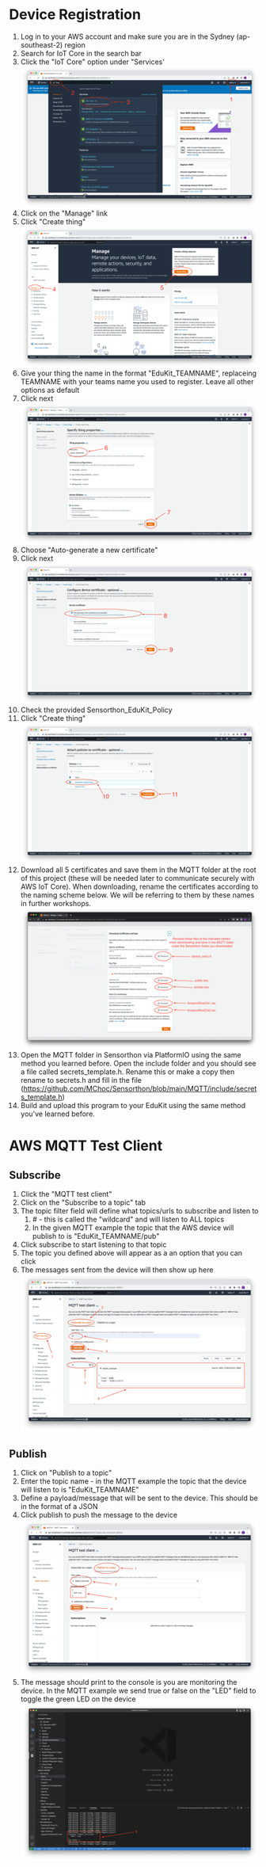 # Device Registration

1. Log in to your AWS account and make sure you are in the Sydney (ap-southeast-2) region
2. Search for IoT Core in the search bar
3. Click the "IoT Core" option under "Services'
![IoT_Core](/Workshop/2.%20Device%20Registration/IoT_Core.png)
4. Click on the "Manage" link
5. Click "Create thing"
![IoT_Core_Manage](/Workshop/2.%20Device%20Registration/IoT_Core_Manage.png)
6. Give your thing the name in the format "EduKit_TEAMNAME", replaceing TEAMNAME with your teams name you used to register. Leave all other options as default
7. Click next
![Register_Thing_Name](/Workshop/2.%20Device%20Registration/Register_Thing_Name.png)
8. Choose "Auto-generate a new certificate"
9. Click next
![Register_Thing_Certificate](/Workshop/2.%20Device%20Registration/Register_Thing_Certificate.png)
10. Check the provided Sensorthon_EduKit_Policy
11. Click "Create thing"
![Register_Thing_Policy](/Workshop/2.%20Device%20Registration/Register_Thing_Policy.png)
12. Download all 5 certificates and save them in the MQTT folder at the root of this project (these will be needed later to communicate securely with AWS IoT Core). When downloading, rename the certificates according to the naming scheme below. We will be referring to them by these names in further workshops.
![Certificates](/Workshop/2.%20Device%20Registration/Certificates.png)
13. Open the MQTT folder in Sensorthon via PlatformIO using the same method you learned before. Open the include folder and you should see a file called secrets_template.h. Rename this or make a copy then rename to secrets.h and fill in the file (https://github.com/MChoc/Sensorthon/blob/main/MQTT/include/secrets_template.h)
14. Build and upload this program to your EduKit using the same method you've learned before.

# AWS MQTT Test Client

## Subscribe

1. Click the "MQTT test client"
2. Click on the "Subscribe to a topic" tab
3. The topic filter field will define what topics/urls to subscribe and listen to
    1. \# - this is called the "wildcard" and will listen to ALL topics
    2. In the given MQTT example the topic that the AWS device will publish to is "EduKit_TEAMNAME/pub"
4. Click subscribe to start listening to that topic
5. The topic you defined above will appear as a an option that you can click
6. The messages sent from the device will then show up here
![AWS_Subscribe](/Workshop/2.%20Device%20Registration/AWS_Subscribe.png)

## Publish

1. Click on "Publish to a topic"
2. Enter the topic name - in the MQTT example the topic that the device will listen to is "EduKit_TEAMNAME"
3. Define a payload/message that will be sent to the device. This should be in the format of a JSON
4. Click publish to push the message to the device
![AWS_Publish](/Workshop/2.%20Device%20Registration/AWS_Publish_1.png)
5. The message should print to the console is you are monitoring the device. In the MQTT example we send true or false on the "LED" field to toggle the green LED on the device
![AWS_Publish](/Workshop/2.%20Device%20Registration/AWS_Publish_2.png)
